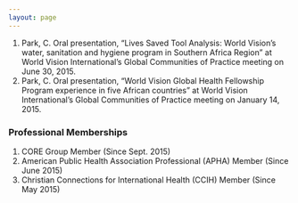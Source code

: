 ```yaml
---
layout: page
---
```

1. Park, C. Oral presentation, “Lives Saved Tool Analysis: World Vision’s water, sanitation and hygiene program in Southern Africa Region” at World Vision International’s Global Communities of Practice meeting on June 30, 2015.  
2. Park, C. Oral presentation, “World Vision Global Health Fellowship Program experience in five African countries” at World Vision International’s Global Communities of Practice meeting on January 14, 2015.


### Professional Memberships  
1. CORE Group Member (Since Sept. 2015)  
2. American Public Health Association Professional (APHA) Member (Since June 2015)  
3. Christian Connections for International Health (CCIH) Member (Since May 2015)  
